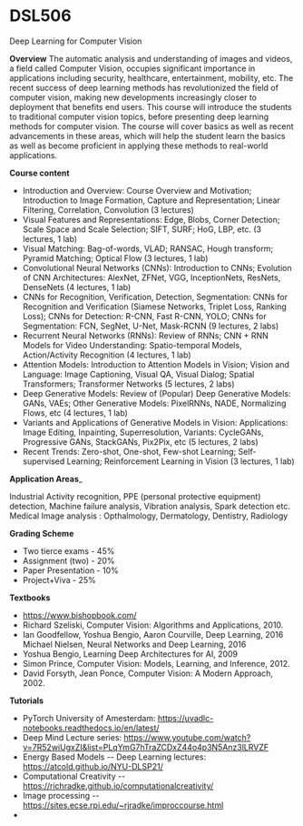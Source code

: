 # DSL506
Deep Learning for Computer Vision


__Overview__ The automatic analysis and understanding of images and videos, a field called Computer Vision, occupies significant importance in applications including security, healthcare, entertainment, mobility, etc. The recent success of deep learning methods has revolutionized the field of computer vision, making new developments increasingly closer to deployment that benefits end users. This course will introduce the students to traditional computer vision topics, before presenting deep learning methods for computer vision. The course will cover basics as well as recent advancements in these areas, which will help the student learn the basics as well as become proficient in applying these methods to real-world applications. 

__Course content__ 

* Introduction and Overview: Course Overview and Motivation; Introduction to Image Formation, Capture and Representation; Linear Filtering, Correlation, Convolution (3 lectures)
* Visual Features and Representations: Edge, Blobs, Corner Detection; Scale Space and Scale Selection; SIFT, SURF; HoG, LBP, etc. (3 lectures, 1 lab)
* Visual Matching: Bag-of-words, VLAD; RANSAC, Hough transform; Pyramid Matching; Optical Flow (3 lectures, 1 lab)
* Convolutional Neural Networks (CNNs): Introduction to CNNs; Evolution of CNN Architectures: AlexNet, ZFNet, VGG, InceptionNets, ResNets, DenseNets (4 lectures, 1 lab)
* CNNs for Recognition, Verification, Detection, Segmentation: CNNs for Recognition and Verification (Siamese Networks, Triplet Loss, Ranking Loss); CNNs for Detection: R-CNN, Fast R-CNN, YOLO; CNNs for Segmentation: FCN, SegNet, U-Net, Mask-RCNN (9 lectures, 2 labs)
* Recurrent Neural Networks (RNNs): Review of RNNs; CNN + RNN Models for Video Understanding: Spatio-temporal Models, Action/Activity Recognition (4 lectures, 1 lab)
* Attention Models: Introduction to Attention Models in Vision; Vision and Language: Image Captioning, Visual QA, Visual Dialog; Spatial 	Transformers; Transformer Networks (5 lectures, 2 labs)
* Deep Generative Models: Review of (Popular) Deep Generative Models: GANs, VAEs; Other Generative Models: PixelRNNs, NADE, Normalizing Flows, etc (4 lectures, 1 lab)
* Variants and Applications of Generative Models in Vision: Applications: Image Editing, Inpainting, Superresolution, Variants: CycleGANs, Progressive GANs, StackGANs, Pix2Pix, etc (5 lectures, 2 labs)
* Recent Trends: Zero-shot, One-shot, Few-shot Learning; Self-supervised Learning; Reinforcement Learning in Vision (3 lectures, 1 lab)

__Application Areas___

Industrial Activity recognition, PPE (personal protective equipment) detection, Machine failure analysis, Vibration analysis, Spark detection etc. 
Medical Image analysis : Opthalmology, Dermatology, Dentistry, Radiology


__Grading Scheme__

* Two tierce exams - 45% 
* Assignment (two) - 20%  
* Paper Presentation - 10%
* Project+Viva - 25%

__Textbooks__
- https://www.bishopbook.com/
- Richard Szeliski, Computer Vision: Algorithms and Applications, 2010.
- Ian Goodfellow, Yoshua Bengio, Aaron Courville, Deep Learning, 2016 Michael Nielsen, Neural Networks and Deep Learning, 2016
- Yoshua Bengio, Learning Deep Architectures for AI, 2009
- Simon Prince, Computer Vision: Models, Learning, and Inference, 2012.
- David Forsyth, Jean Ponce, Computer Vision: A Modern Approach, 2002.

__Tutorials__
* PyTorch University of Amesterdam: https://uvadlc-notebooks.readthedocs.io/en/latest/
* Deep Mind Lecture series: https://www.youtube.com/watch?v=7R52wiUgxZI&list=PLqYmG7hTraZCDxZ44o4p3N5Anz3lLRVZF
* Energy Based Models -- Deep Learning lectures: https://atcold.github.io/NYU-DLSP21/
* Computational Creativity -- https://richradke.github.io/computationalcreativity/
* Image processing -- https://sites.ecse.rpi.edu/~rjradke/improccourse.html
* 





